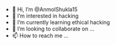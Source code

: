 - 👋 Hi, I’m @AnmolShukla15
- 👀 I’m interested in hacking
- 🌱 I’m currently learning ethical hacking 
- 💞️ I’m looking to collaborate on ...
- 📫 How to reach me ...

<!---
AnmolShukla15/AnmolShukla15 is a ✨ special ✨ repository because its `README.md` (this file) appears on your GitHub profile.
You can click the Preview link to take a look at your changes.
--->

